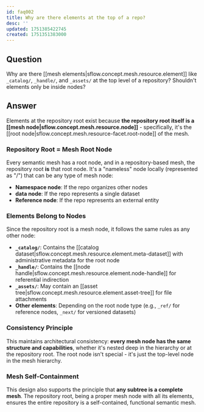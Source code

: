 ```yaml
---
id: faq002
title: Why are there elements at the top of a repo?
desc: ''
updated: 1751385422745
created: 1751351383000
---
```


## Question

Why are there [[mesh elements|sflow.concept.mesh.resource.element]] like `_catalog/`, `_handle/`, and `_assets/` at the top level of a repository? Shouldn't elements only be inside nodes?

## Answer

Elements at the repository root exist because **the repository root itself is a [[mesh node|sflow.concept.mesh.resource.node]]** - specifically, it's the [[root node|sflow.concept.mesh.resource-facet.root-node]] of the mesh.

### Repository Root = Mesh Root Node

Every semantic mesh has a root node, and in a repository-based mesh, the repository root **is** that root node. It's a "nameless" node locally (represented as "/") that can be any type of mesh node:

- **Namespace node**: If the repo organizes other nodes
- **data node**: If the repo represents a single dataset  
- **Reference node**: If the repo represents an external entity

### Elements Belong to Nodes

Since the repository root is a mesh node, it follows the same rules as any other node:

- **`_catalog/`**: Contains the [[catalog dataset|sflow.concept.mesh.resource.element.meta-dataset]] with administrative metadata for the root node
- **`_handle/`**: Contains the [[node handle|sflow.concept.mesh.resource.element.node-handle]] for referential indirection
- **`_assets/`**: May contain an [[asset tree|sflow.concept.mesh.resource.element.asset-tree]] for file attachments
- **Other elements**: Depending on the root node type (e.g., `_ref/` for reference nodes, `_next/` for versioned datasets)

### Consistency Principle

This maintains architectural consistency: **every mesh node has the same structure and capabilities**, whether it's nested deep in the hierarchy or at the repository root. The root node isn't special - it's just the top-level node in the mesh hierarchy.

### Mesh Self-Containment

This design also supports the principle that **any subtree is a complete mesh**. The repository root, being a proper mesh node with all its elements, ensures the entire repository is a self-contained, functional semantic mesh.